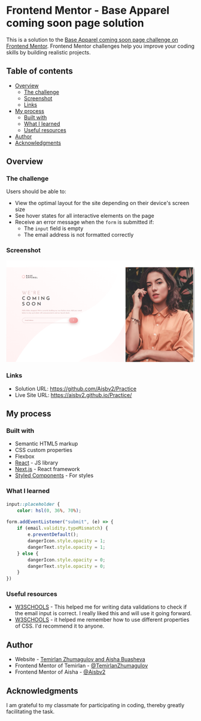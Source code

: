 # Frontend Mentor - Base Apparel coming soon page solution

This is a solution to the [Base Apparel coming soon page challenge on Frontend Mentor](https://www.frontendmentor.io/challenges/base-apparel-coming-soon-page-5d46b47f8db8a7063f9331a0). Frontend Mentor challenges help you improve your coding skills by building realistic projects. 

## Table of contents

- [Overview](#overview)
  - [The challenge](#the-challenge)
  - [Screenshot](#screenshot)
  - [Links](#links)
- [My process](#my-process)
  - [Built with](#built-with)
  - [What I learned](#what-i-learned)
  - [Useful resources](#useful-resources)
- [Author](#author)
- [Acknowledgments](#acknowledgments)


## Overview

### The challenge

Users should be able to:

- View the optimal layout for the site depending on their device's screen size
- See hover states for all interactive elements on the page
- Receive an error message when the `form` is submitted if:
  - The `input` field is empty
  - The email address is not formatted correctly

### Screenshot

![](./screenshot.png)

### Links

- Solution URL: https://github.com/Aisbv2/Practice
- Live Site URL:  https://aisbv2.github.io/Practice/

## My process

### Built with

- Semantic HTML5 markup
- CSS custom properties
- Flexbox
- [React](https://reactjs.org/) - JS library
- [Next.js](https://nextjs.org/) - React framework
- [Styled Components](https://styled-components.com/) - For styles

### What I learned

```css
input::placeholder {
    color: hsl(0, 36%, 70%);
```
```js
form.addEventListener("submit", (e) => {
    if (email.validity.typeMismatch) {
        e.preventDefault();
        dangerIcon.style.opacity = 1;
        dangerText.style.opacity = 1;
    } else {
        dangerIcon.style.opacity = 0;
        dangerText.style.opacity = 0;
    }
})
```

### Useful resources

- [W3SCHOOLS](https://www.w3schools.com/js/) - This helped me for writing data validations to check if the email input is correct. I really liked this and will use it going forward.
- [W3SCHOOLS](https://www.w3schools.com/css/default.asp) - it helped me remember how to use different properties of CSS. I'd recommend it to anyone.

## Author

- Website - [Temirlan Zhumagulov and Aisha Buasheva](https://www.your-site.com)
- Frontend Mentor of Temirlan - [@TemirlanZhumagulov ](https://www.frontendmentor.io/profile/TemirlanZhumagulov)
- Frontend Mentor of Aisha - [@Aisbv2](https://www.frontendmentor.io/profile/Aisbv2)

## Acknowledgments

I am grateful to my classmate for participating in coding, thereby greatly facilitating the task.
